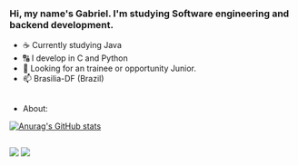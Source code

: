 ### Hi, my name's Gabriel. I'm studying Software engineering and backend development.
- ☕ Currently studying Java
- 🔠 I develop in C and Python
- 🤔 Looking for an trainee or opportunity Junior.
- 📫 Brasilia-DF (Brazil)
##
- About:
  <div>
  <a href= "https://github.com/Gabrielsoac">
[![Anurag's GitHub stats](https://github-readme-stats.vercel.app/api?username=Gabrielsoac)](https://github.com/Gabrielsoac/github-readme-stats)


##
</div>
  <a href="gabrielsoacc@gmail.com"><img src="https://img.shields.io/badge/Gmail-D14836?style=for-the-badge&logo=gmail&logoColor=white" target="_blank"></a>
  <a href="https://www.linkedin.com/in/gabrielsoacc/"><img src="https://img.shields.io/badge/LinkedIn-0077B5?style=for-the-badge&logo=linkedin&logoColor=white" target="_blank"></>
